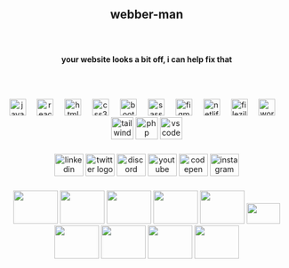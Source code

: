 <h2 align="center">webber-man</h2>

###

<br clear="both">

<h4 align="center" >your website looks a bit off, i can help fix that</h4>

###

<br>

###

<div align="center">
  <img src="https://cdn.jsdelivr.net/gh/devicons/devicon/icons/javascript/javascript-original.svg" height="30" alt="javascript logo"  />
  <img width="12" />
  <img src="https://cdn.jsdelivr.net/gh/devicons/devicon/icons/react/react-original.svg" height="30" alt="react logo"  />
  <img width="12" />
  <img src="https://cdn.jsdelivr.net/gh/devicons/devicon/icons/html5/html5-original.svg" height="30" alt="html5 logo"  />
  <img width="12" />
  <img src="https://cdn.jsdelivr.net/gh/devicons/devicon/icons/css3/css3-original.svg" height="30" alt="css3 logo"  />
  <img width="12" />
  <img src="https://cdn.jsdelivr.net/gh/devicons/devicon/icons/bootstrap/bootstrap-original.svg" height="30" alt="bootstrap logo"  />
  <img width="12" />
  <img src="https://cdn.jsdelivr.net/gh/devicons/devicon/icons/sass/sass-original.svg" height="30" alt="sass logo"  />
  <img width="12" />
  <img src="https://cdn.jsdelivr.net/gh/devicons/devicon/icons/figma/figma-original.svg" height="30" alt="figma logo"  />
  <img width="12" />
  <img src="https://cdn.simpleicons.org/netlify/00C7B7" height="30" alt="netlify logo"  />
  <img width="12" />
  <img src="https://cdn.simpleicons.org/filezilla/BF0000" height="30" alt="filezilla logo"  />
  <img width="12" />
  <img src="https://cdn.simpleicons.org/wordpress/21759B" height="30" alt="wordpress logo"  />
  <img width="12" />
  <img src="https://cdn.jsdelivr.net/gh/devicons/devicon/icons/tailwindcss/tailwindcss-original-wordmark.svg" height="40" alt="tailwindcss logo" />
  <img src="https://cdn.jsdelivr.net/gh/devicons/devicon/icons/php/php-original.svg" height="40" alt="php logo" />
  <img src="https://cdn.jsdelivr.net/gh/devicons/devicon/icons/vscode/vscode-original.svg" height="40" alt="vscode logo" />
</div>

###

<div align="center">
  <a href="https://www.linkedin.com/in/arnobcodes/" target="_blank"><img src="https://raw.githubusercontent.com/maurodesouza/profile-readme-generator/master/src/assets/icons/social/linkedin/default.svg" width="52" height="40" alt="linkedin logo" /></a>

<img src="https://raw.githubusercontent.com/maurodesouza/profile-readme-generator/master/src/assets/icons/social/twitter/default.svg" width="52" height="40" alt="twitter logo" />
<img src="https://raw.githubusercontent.com/maurodesouza/profile-readme-generator/master/src/assets/icons/social/discord/default.svg" width="52" height="40" alt="discord logo" />
<img src="https://raw.githubusercontent.com/maurodesouza/profile-readme-generator/master/src/assets/icons/social/youtube/default.svg" width="52" height="40" alt="youtube logo" />
<img src="https://raw.githubusercontent.com/maurodesouza/profile-readme-generator/master/src/assets/icons/social/codepen/default.svg" width="52" height="40" alt="codepen logo" />
<img src="https://raw.githubusercontent.com/maurodesouza/profile-readme-generator/master/src/assets/icons/social/instagram/default.svg" width="52" height="40" alt="instagram logo" />
</div>

###

<div align="center">
    <img src="https://media4.giphy.com/media/v1.Y2lkPTc5MGI3NjExb3VseDJrcmI2cml1c294ajA1dHg1aHBndmN4bmJybWhrNzZkeGw3eSZlcD12MV9pbnRlcm5hbF9naWZfYnlfaWQmY3Q9Zw/WiM5K1e9MtEic/200.gif" width="80" height="60"/>
    <img src="https://media0.giphy.com/media/v1.Y2lkPTc5MGI3NjExaG96MGUza3Zpbmczc3d4cGtiaXgwYW13dzgycXplOHJ0azcwd2d5NiZlcD12MV9pbnRlcm5hbF9naWZfYnlfaWQmY3Q9Zw/lTLV2erK8vf1MIz4Rk/giphy.gif" width="80" height="60"/>
    <img src="https://media2.giphy.com/media/v1.Y2lkPTc5MGI3NjExd21ndmpub2drcjYzdnVlbmVtMGY2MGdzb2JqeWt1YW0wbzRtcGxxYSZlcD12MV9pbnRlcm5hbF9naWZfYnlfaWQmY3Q9Zw/gnnZgCt1L45dG1MSOO/giphy.gif" width="80" height="60"/>
    <img src="https://media0.giphy.com/media/v1.Y2lkPTc5MGI3NjExZDcxYWV2NnFmZ3JtZzd5bDZybWRpNGdtNWZsYTJncDFrd3RteW5leiZlcD12MV9pbnRlcm5hbF9naWZfYnlfaWQmY3Q9Zw/WMjodLdVIZf5m/giphy.gif" width="80" height="60"/>
    <img src="https://media3.giphy.com/media/v1.Y2lkPTc5MGI3NjExdzN1ZHA3NGZ2MG9la2N0dHE3ZXpuMHJmY3VsamozZWd5NGZ4NnhhdSZlcD12MV9pbnRlcm5hbF9naWZfYnlfaWQmY3Q9Zw/xoicctrOv5aGw6mCZi/giphy.gif" width="80" height="60"/>
    <img src="https://media4.giphy.com/media/v1.Y2lkPTc5MGI3NjExeThyZG9oMWt2b3dpNzR5bWl1a3Fva3ZtNjMyM3FjYnFkMWRjcnQzdyZlcD12MV9pbnRlcm5hbF9naWZfYnlfaWQmY3Q9Zw/ZzHIL4NLTboha/giphy.gif" width="60" height="37"/>
    <img src="https://media3.giphy.com/media/v1.Y2lkPTc5MGI3NjExNzcwaTNjMm5wa3IyY3g1OXZvbWQxZGd3MHV4Z2l6cWQ3aGszNGp3eCZlcD12MV9pbnRlcm5hbF9naWZfYnlfaWQmY3Q9Zw/l0HlNcircjaT2VT2M/giphy.gif" width="80" height="60"/>
    <img src="https://media4.giphy.com/media/v1.Y2lkPTc5MGI3NjExZDJ2NGJudGIwdGk4bDVtODZ4b3J5enFpamJyZ3ljenFndmFpNG14eSZlcD12MV9pbnRlcm5hbF9naWZfYnlfaWQmY3Q9Zw/2XflxzGoMXkpe9bvyk8/giphy.gif" width="80" height="60"/>
    <img src="https://media2.giphy.com/media/v1.Y2lkPTc5MGI3NjExZmRwN3FiZHQ1d3B2ODRkNG55cnBreXU5bXpybzZnaDAyOWJrYWE4aCZlcD12MV9pbnRlcm5hbF9naWZfYnlfaWQmY3Q9Zw/Ph6wVCJMmzgcs5cVSA/giphy.gif" width="80" height="60" />
    <img src="https://media1.giphy.com/media/v1.Y2lkPTc5MGI3NjExaHJqMG5kbXZicDFjZzJuZHZqZnlmN2dwZjk3Zm5mOTE1M3p1YXFjZSZlcD12MV9pbnRlcm5hbF9naWZfYnlfaWQmY3Q9Zw/FiBzv5FRE85PO/giphy.gif" width="80" height="60" />
    
</div>

###
